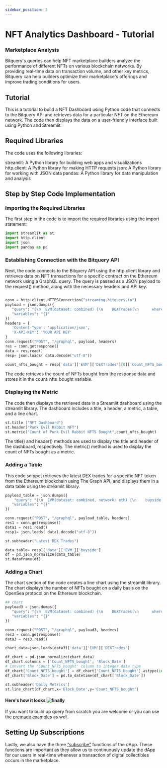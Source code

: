 ```yaml
---
sidebar_position: 3
---
```


# NFT Analytics Dashboard - Tutorial

 ### Marketplace Analysis
 Bitquery's queries can help NFT marketplace builders analyze the performance of different NFTs on various blockchain networks. By providing real-time data on  transaction volume, and other key metrics, Bitquery can help builders optimize their marketplace's offerings and improve trading conditions for users.


## Tutorial 
This is a tutorial to build a NFT Dashboard using Python code that connects to the Bitquery API and retrieves data for a particular NFT on the Ethereum network. The code then displays the data on a user-friendly interface built using Python and Streamlit.

## Required Libraries
The code uses the following libraries:

streamlit: A Python library for building web apps and visualizations
http.client: A Python library for making HTTP requests
json: A Python library for working with JSON data
pandas: A Python library for data manipulation and analysis

## Step by Step Code Implementation
### Importing the Required Libraries
The first step in the code is to import the required libraries using the import statement:

```python
import streamlit as st
import http.client
import json
import pandas as pd
```

### Establishing Connection with the Bitquery API
Next, the code connects to the Bitquery API using the http.client library and retrieves data on NFT transactions for a specific contract on the Ethereum network using a GraphQL query. The query is passed as a JSON payload to the request() method, along with the necessary headers and API key.

```python

conn = http.client.HTTPSConnection("streaming.bitquery.io")
payload = json.dumps({
   "query": "{\n  EVM(dataset: combined) {\n    DEXTrades(\n      where: {Trade: {Dex: {ProtocolFamily: {is: \"OpenSea\"}}, Buy: {Currency: {SmartContract: {is: \"0x322e2741c792c1f2666d159bcc6d3a816f98d954\"}}}}}\n    ) {\n      Count_NFTS_bought: sum(of: Trade_Buy_Amount)\n    }\n  }\n}\n",
   "variables": "{}"
})
headers = {
   'Content-Type': 'application/json',
   'X-API-KEY': 'YOUR API KEY'
}
conn.request("POST", "/graphql", payload, headers)
res = conn.getresponse()
data = res.read()
resp= json.loads( data.decode("utf-8"))

count_nfts_bought = resp['data']['EVM']['DEXTrades'][0]['Count_NFTS_bought']
```

The code retrieves the count of NFTs bought from the response data and stores it in the count_nfts_bought variable.

###  Displaying the Metric
The code then displays the retrieved data in a Streamlit dashboard using the streamlit library. The dashboard includes a title, a header, a metric, a table, and a line chart.

```python
st.title ("NFT Dashboard")
st.header("Punk Evil Rabbit NFT")
st.metric("Count of Punk Evil Rabbit NFTS Bought",count_nfts_bought)
```
The title() and header() methods are used to display the title and header of the dashboard, respectively. The metric() method is used to display the count of NFTs bought as a metric.


### Adding a Table

This code snippet retrieves the latest DEX trades for a specific NFT token from the Ethereum blockchain using The Graph API, and displays them in a data table using the streamlit library.

```python
payload_table = json.dumps({
    "query": "{\n  EVM(dataset: combined, network: eth) {\n    buyside: DEXTrades(\n      limit: {count: 10}\n      orderBy: {descending: Block_Time}\n      where: {Trade: {Buy: {Currency: {SmartContract: {is: \"0x322e2741c792c1f2666d159bcc6d3a816f98d954\"}}}}}\n    ) {\n      Block {\n        Number\n        Time\n      }\n      Transaction {\n        From\n        To\n        Hash\n      }\n      Trade {\n        Buy {\n          Amount\n          Buyer\n          Currency {\n            Name\n            Symbol\n            SmartContract\n          }\n          Seller\n          Price\n        }\n        Sell {\n          Amount\n          Buyer\n          Currency {\n            Name\n            SmartContract\n            Symbol\n          }\n          Seller\n          Price\n        }\n      }\n    }\n    sellside: DEXTrades(\n      limit: {count: 10}\n      orderBy: {descending: Block_Time}\n      where: {Trade: {Buy: {Currency: {SmartContract: {is: \"0x322e2741c792c1f2666d159bcc6d3a816f98d954\"}}}}}\n    ) {\n      Block {\n        Number\n        Time\n      }\n      Transaction {\n        From\n        To\n        Hash\n      }\n      Trade {\n        Buy {\n          Amount\n          Buyer\n          Currency {\n            Name\n            Symbol\n            SmartContract\n          }\n          Seller\n          Price\n        }\n        Sell {\n          Amount\n          Buyer\n          Currency {\n            Name\n            SmartContract\n            Symbol\n          }\n          Seller\n          Price\n        }\n      }\n    }\n  }\n}\n",
   "variables": "{}"
})

conn.request("POST", "/graphql", payload_table, headers)
res1 = conn.getresponse()
data1 = res1.read()
resp1= json.loads( data1.decode("utf-8"))

st.subheader("Latest DEX Trades")

data_table= resp1['data']['EVM']['buyside']
df = pd.json_normalize(data_table)
st.dataframe(df)
```

### Adding a Chart

The chart section of the code creates a line chart using the streamlit library. The chart displays the number of NFTs bought on a daily basis on the OpenSea protocol on the Ethereum blockchain.


```python
## chart
payload3 = json.dumps({
   "query": "{\n  EVM(dataset: combined) {\n    DEXTrades(\n      where: {Trade: {Dex: {ProtocolFamily: {is: \"OpenSea\"}}, Buy: {Currency: {SmartContract: {is: \"0x322e2741c792c1f2666d159bcc6d3a816f98d954\"}}}}}\n    ) {\n      Count_NFTS_bought: sum(of: Trade_Buy_Amount)\n      Block {\n        Date\n      }\n    }\n  }\n}\n",
   "variables": "{}"
})

conn.request("POST", "/graphql", payload3, headers)
res3 = conn.getresponse()
data3 = res3.read()

chart_data=json.loads(data3)['data']['EVM']['DEXTrades']

df_chart = pd.json_normalize(chart_data)
df_chart.columns = ['Count_NFTS_bought', 'Block_Date']
# Convert the 'Count_NFTS_bought' column to integer data type
df_chart['Count_NFTS_bought'] = df_chart['Count_NFTS_bought'].astype(int)
df_chart['Block_Date'] = pd.to_datetime(df_chart['Block_Date'])

st.subheader('Daily Metrics')
st.line_chart(df_chart,x='Block_Date',y='Count_NFTS_bought')
```

#### Here's how it looks ![finally](/img/nft_dashboard.gif)


If you want to build up query from scratch you are welcome or you can use the [premade examples](https://ide.bitquery.io/explore/All%20queries) as well.

 ## Setting Up Subscriptions
Lastly, we also have the three [“subscribe”](https://ide.bitquery.io/Subscribe-to-Latest-MOONBIRDS-nft-transfers) functions of the dApp. These functions are important as they allow us to continuously update the dApp for our users in real-time whenever a transaction of digital collectibles occurs in the marketplace.
